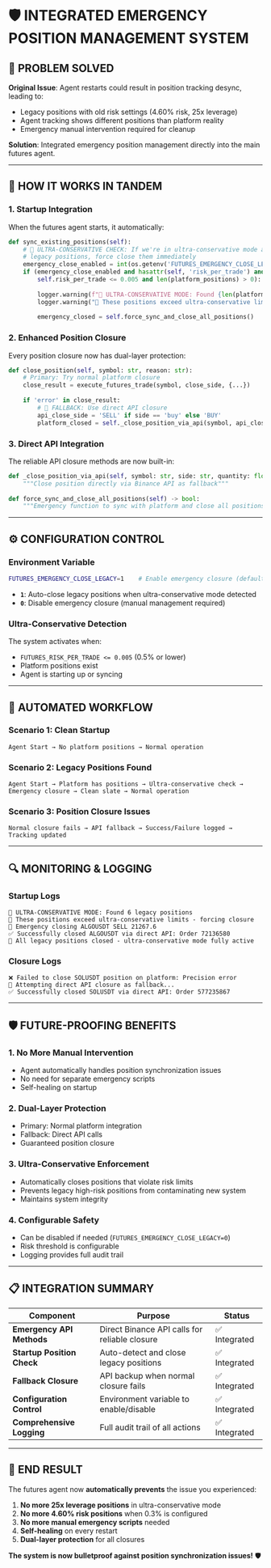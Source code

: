 # 🛡️ INTEGRATED EMERGENCY POSITION MANAGEMENT SYSTEM

## 🎯 **PROBLEM SOLVED**

**Original Issue**: Agent restarts could result in position tracking desync, leading to:
- Legacy positions with old risk settings (4.60% risk, 25x leverage)
- Agent tracking shows different positions than platform reality
- Emergency manual intervention required for cleanup

**Solution**: Integrated emergency position management directly into the main futures agent.

---

## 🔧 **HOW IT WORKS IN TANDEM**

### **1. Startup Integration**
When the futures agent starts, it automatically:

```python
def sync_existing_positions(self):
    # 🚨 ULTRA-CONSERVATIVE CHECK: If we're in ultra-conservative mode and there are 
    # legacy positions, force close them immediately
    emergency_close_enabled = int(os.getenv('FUTURES_EMERGENCY_CLOSE_LEGACY', 1))
    if (emergency_close_enabled and hasattr(self, 'risk_per_trade') and 
        self.risk_per_trade <= 0.005 and len(platform_positions) > 0):
        
        logger.warning(f"🚨 ULTRA-CONSERVATIVE MODE: Found {len(platform_positions)} legacy positions")
        logger.warning("🚨 These positions exceed ultra-conservative limits - forcing closure")
        
        emergency_closed = self.force_sync_and_close_all_positions()
```

### **2. Enhanced Position Closure**
Every position closure now has dual-layer protection:

```python
def close_position(self, symbol: str, reason: str):
    # Primary: Try normal platform closure
    close_result = execute_futures_trade(symbol, close_side, {...})
    
    if 'error' in close_result:
        # 🚨 FALLBACK: Use direct API closure
        api_close_side = 'SELL' if side == 'buy' else 'BUY'
        platform_closed = self._close_position_via_api(symbol, api_close_side, abs(quantity))
```

### **3. Direct API Integration**
The reliable API closure methods are now built-in:

```python
def _close_position_via_api(self, symbol: str, side: str, quantity: float) -> bool:
    """Close position directly via Binance API as fallback"""
    
def force_sync_and_close_all_positions(self) -> bool:
    """Emergency function to sync with platform and close all positions"""
```

---

## ⚙️ **CONFIGURATION CONTROL**

### **Environment Variable**
```bash
FUTURES_EMERGENCY_CLOSE_LEGACY=1    # Enable emergency closure (default: enabled)
```

- **`1`**: Auto-close legacy positions when ultra-conservative mode detected
- **`0`**: Disable emergency closure (manual management required)

### **Ultra-Conservative Detection**
The system activates when:
- `FUTURES_RISK_PER_TRADE <= 0.005` (0.5% or lower)
- Platform positions exist
- Agent is starting up or syncing

---

## 🚀 **AUTOMATED WORKFLOW**

### **Scenario 1: Clean Startup**
```
Agent Start → No platform positions → Normal operation
```

### **Scenario 2: Legacy Positions Found**
```
Agent Start → Platform has positions → Ultra-conservative check → Emergency closure → Clean slate → Normal operation
```

### **Scenario 3: Position Closure Issues**
```
Normal closure fails → API fallback → Success/Failure logged → Tracking updated
```

---

## 🔍 **MONITORING & LOGGING**

### **Startup Logs**
```
🚨 ULTRA-CONSERVATIVE MODE: Found 6 legacy positions
🚨 These positions exceed ultra-conservative limits - forcing closure
🚨 Emergency closing ALGOUSDT SELL 21267.6
✅ Successfully closed ALGOUSDT via direct API: Order 72136580
🚨 All legacy positions closed - ultra-conservative mode fully active
```

### **Closure Logs**
```
❌ Failed to close SOLUSDT position on platform: Precision error
🔄 Attempting direct API closure as fallback...
✅ Successfully closed SOLUSDT via direct API: Order 577235867
```

---

## 🛡️ **FUTURE-PROOFING BENEFITS**

### **1. No More Manual Intervention**
- Agent automatically handles position synchronization issues
- No need for separate emergency scripts
- Self-healing on startup

### **2. Dual-Layer Protection**
- Primary: Normal platform integration
- Fallback: Direct API calls
- Guaranteed position closure

### **3. Ultra-Conservative Enforcement**
- Automatically closes positions that violate risk limits
- Prevents legacy high-risk positions from contaminating new system
- Maintains system integrity

### **4. Configurable Safety**
- Can be disabled if needed (`FUTURES_EMERGENCY_CLOSE_LEGACY=0`)
- Risk threshold is configurable
- Logging provides full audit trail

---

## 📋 **INTEGRATION SUMMARY**

| Component | Purpose | Status |
|-----------|---------|--------|
| **Emergency API Methods** | Direct Binance API calls for reliable closure | ✅ Integrated |
| **Startup Position Check** | Auto-detect and close legacy positions | ✅ Integrated |
| **Fallback Closure** | API backup when normal closure fails | ✅ Integrated |
| **Configuration Control** | Environment variable to enable/disable | ✅ Integrated |
| **Comprehensive Logging** | Full audit trail of all actions | ✅ Integrated |

---

## 🎯 **END RESULT**

The futures agent now **automatically prevents** the issue you experienced:

1. **No more 25x leverage positions** in ultra-conservative mode
2. **No more 4.60% risk positions** when 0.3% is configured  
3. **No more manual emergency scripts** needed
4. **Self-healing** on every restart
5. **Dual-layer protection** for all closures

**The system is now bulletproof against position synchronization issues!** 🛡️
